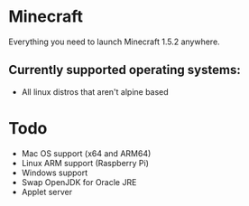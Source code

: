 # Minecraft
Everything you need to launch Minecraft 1.5.2 anywhere.

## Currently supported operating systems:
- All linux distros that aren't alpine based

# Todo
- Mac OS support (x64 and ARM64)
- Linux ARM support (Raspberry Pi)
- Windows support
- Swap OpenJDK for Oracle JRE
- Applet server 
